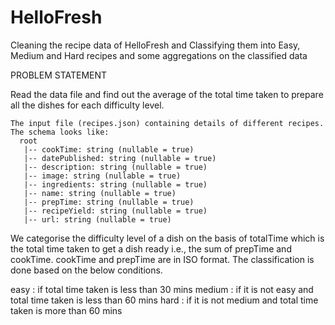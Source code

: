 # HelloFresh
Cleaning the recipe data of HelloFresh and Classifying them into Easy, Medium and Hard recipes and some aggregations on the classified data

PROBLEM STATEMENT

Read the data file and find out the average of the total time taken to prepare all the dishes for each difficulty level.

	The input file (recipes.json) containing details of different recipes.
	The schema looks like:
	  root
	   |-- cookTime: string (nullable = true)
	   |-- datePublished: string (nullable = true)
	   |-- description: string (nullable = true)
	   |-- image: string (nullable = true)
	   |-- ingredients: string (nullable = true)
	   |-- name: string (nullable = true)
	   |-- prepTime: string (nullable = true)
	   |-- recipeYield: string (nullable = true)
	   |-- url: string (nullable = true) 


We categorise the difficulty level of a dish on the basis of totalTime which is the total time taken to get a dish ready i.e., the sum of prepTime and cookTime. cookTime and prepTime are in ISO format. The classification is done based on the below conditions.

  easy   : if total time taken is less than 30 mins
  medium : if it is not easy and total time taken is less than 60 mins
  hard   : if it is not medium and total time taken is more than 60 mins
